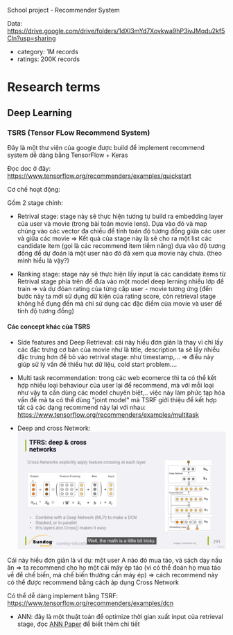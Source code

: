 School project - Recommender System

Data: https://drive.google.com/drive/folders/1dXl3mYd7Xovkwa9hP3ivJMqdu2kf5Cln?usp=sharing

- category: 1M records
- ratings: 200K records

# Research terms

## Deep Learning

### TSRS (Tensor FLow Recommend System)

Đây là một thư viện của google được build để implement recommend system dễ dàng bằng TensorFlow + Keras

Đọc doc ở đây: https://www.tensorflow.org/recommenders/examples/quickstart

Cơ chế hoạt động:

Gồm 2 stage chính:

- Retrival stage: stage này sẽ thực hiện tương tự build ra embedding layer của user và movie (trong bài toán movie lens). Dựa vào đó và map chúng vào các vector đa chiều để tính toán độ tương đồng giữa các user và giữa các movie
  => Kết quả của stage này là sẽ cho ra một list các candidate item (gọi là các recommend item tiềm năng) dựa vào độ tương đồng để dự đoán là một user nào đó đã xem qua movie này chưa. (theo mình hiểu là vậy?)

- Ranking stage: stage này sẽ thực hiện lấy input là các candidate items từ Retrival stage phía trên để đưa vào một model deep lerning nhiều lớp để train => và dự đóan rating của từng cặp user - movie tương ứng (đến bước này ta mới sử dụng dữ kiện của rating score, còn retrieval stage không hề đụng đến mà chỉ sử dụng các đặc điểm của movie và user để tính độ tương đồng)

#### Các concept khác của TSRS

- Side features and Deep Retrieval: cái này hiểu đơn giản là thay vì chỉ lấy các đặc trưng cơ bản của movie như là title, description ta sẽ lấy nhiều đặc trưng hơn để bỏ vào retrival stage: như timestamp,... => điều này giúp sử lý vấn đề thiếu hụt dữ liệu, cold start problem....

- Multi task recommendation: trong các web ecomerce thì ta có thể kết hợp nhiều loại behaviour của user lại để recommend, mà với mỗi loại như vậy ta cần dùng các model chuyên biệt,.. việc này làm phức tạp hóa vấn đề mà ta có thể dùng "joint model" mà TSRF giới thiệu để kết hợp tất cả các dạng recommend này lại với nhau: https://www.tensorflow.org/recommenders/examples/multitask

- Deep and cross Network:
  ![alt text](Pictures/d1b5b5a2d7506d0e3441.jpg)

Cái này hiểu đơn giản là ví dụ: một user A nào đó mua táo, và sách dạy nấu ăn => ta recommend cho họ một cái máy ép táo (vì có thể đoán họ mua táo về để chế biến, mà chế biến thường cần máy ép) => cách recommend này có thể được recommend bằng cách áp dụng Cross Network

Có thể dễ dàng implement bằng TSRF: https://www.tensorflow.org/recommenders/examples/dcn

- ANN: đây là một thuật toán để optimize thời gian xuất input của retrieval stage, đọc [ANN Paper](HelpfulPapers/ann.pdf) để biết thêm chi tiết
